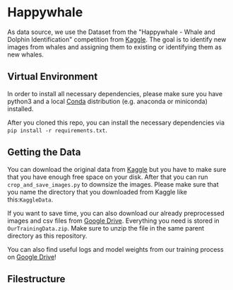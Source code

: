 # Happywhale

As data source, we use the Dataset from the "Happywhale - Whale and Dolphin Identification" competition from [Kaggle](https://www.kaggle.com/competitions/happy-whale-and-dolphin/data). The goal is to identify new images from whales and assigning them to existing or identifying them as new whales. 



## Virtual Environment

In order to install all necessary dependencies, please make sure you have python3 and a local [Conda](https://docs.conda.io/en/latest/) distribution (e.g. anaconda or miniconda) installed.

After you cloned this repo, you can install the necessary dependencies via `pip install -r requirements.txt`.



## Getting the Data

You can download the original data from [Kaggle](https://www.kaggle.com/competitions/happy-whale-and-dolphin/data) but you have to make sure that you have enough free space on your disk.
After that you can run `crop_and_save_images.py` to downsize the images. Please make sure that you name the directory that you downloaded from Kaggle like this:`KaggleData`.

If you want to save time, you can also download our already preprocessed images and csv files from [Google Drive](https://drive.google.com/drive/folders/1SN__44h9bDxHrDB94WSeSGEDaxx3ISyo). Everything you need is stored in `OurTrainingData.zip`. Make sure to unzip the file in the same parent directory as this repository.

You can also find useful logs and model weights from our training process on [Google Drive](https://drive.google.com/drive/folders/1SN__44h9bDxHrDB94WSeSGEDaxx3ISyo)!



## Filestructure
